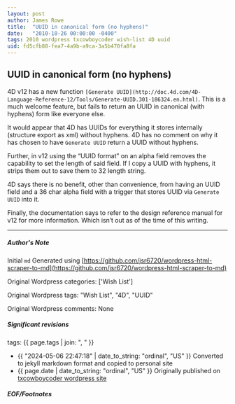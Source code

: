 ```yaml
---
layout: post
author: James Rowe
title:  "UUID in canonical form (no hyphens)"
date:   "2010-10-26 00:00:00 -0400"
tags: 2010 wordpress txcowboycoder wish-list 4D uuid
uid: fd5cfb88-fea7-4a9b-a9ca-3a5b470fa8fa
---
```



## UUID in canonical form (no hyphens)


4D v12 has a new function `[Generate UUID](http://doc.4d.com/4D-Language-Reference-12/Tools/Generate-UUID.301-186324.en.html)`. This is a much welcome feature, but fails to return an UUID in canonical (with hyphens) form like everyone else.


It would appear that 4D has UUIDs for everything it stores internally (structure export as xml) without hyphens. 4D has no comment on why it has chosen to have `Generate UUID` return a UUID without hyphens.


Further, in v12 using the “UUID format” on an alpha field removes the capability to set the length of said field. If I copy a UUID with hyphens, it strips them out to save them to 32 length string.


4D says there is no benefit, other than convenience, from having an UUID field and a 36 char alpha field with a trigger that stores UUID via `Generate UUID` into it.


Finally, the documentation says to refer to the design reference manual for v12 for more information. Which isn’t out as of the time of this writing.




---

##### Author's Note

Initial `md` Generated using [https://github.com/jsr6720/wordpress-html-scraper-to-md](https://github.com/jsr6720/wordpress-html-scraper-to-md)

Original Wordpress categories: ['Wish List']

Original Wordpress tags: "Wish List", "4D", "UUID"

Original Wordpress comments: None

##### Significant revisions

tags: {{ page.tags | join: ", " }} <!-- todo move this somewhere -->

- {{ "2024-05-06 22:47:18" | date_to_string: "ordinal", "US" }} Converted to jekyll markdown format and copied to personal site
- {{ page.date | date_to_string: "ordinal", "US" }} Originally published on [txcowboycoder wordpress site](https://txcowboycoder.wordpress.com/2010/10/26/uuid-in-canonical-form/)

##### EOF/Footnotes

